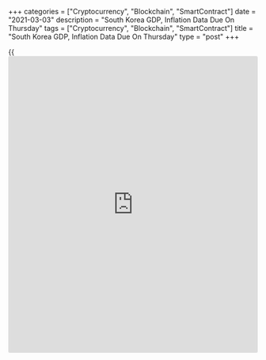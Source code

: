 +++
categories = ["Cryptocurrency", "Blockchain", "SmartContract"]
date = "2021-03-03"
description = "South Korea GDP, Inflation Data Due On Thursday"
tags = ["Cryptocurrency", "Blockchain", "SmartContract"]
title = "South Korea GDP, Inflation Data Due On Thursday"
type = "post"
+++

{{<iframe id="large-banner" src="https://www.bounty.group/#slide=8.0" width="100%" height="600" scrolling="no" style="border: 0px solid rgb(216, 221, 230); border-radius: 3px;">}}

South Korea will on Thursday release final Q4 numbers for gross domestic
product, highlighting a modest day for Asia-Pacific economic activity.

GDP is expected to rise 1.1 percent on quarter and fall 1.4 percent on
year after gaining 2.1 percent on quarter and losing 1.1 percent on year
in the previous three months.

South Korea also will see February figures for consumer prices, with
overall inflation expected to add 0.35 percent on month and 1.0 percent
on year. That follows the 0.8 percent monthly increase and the 0.6
percent yearly gain in January.

Japan will see February results for its consumer confidence index; in
December, the index score was 29.6.

Australia will provide January numbers for imports, exports, trade
balance and retail sales. In December, imports were down 2.0 percent on
month and exports gained 3.0 percent for a trade surplus of A$6.785
billion. Retail sales were down 4.1 percent on month.

Thailand will see February results for its consumer confidence index; in
January, the index score was 47.8.

For comments and feedback [contact](https://www.playgroundfx.com/contact/): editorial@rtt[news](https://www.letsplayfx.com/blog/forex-news-website/).com

[Economic News][1]

 **What parts of the world are seeing the best (and worst) economic
performances lately? Click[here][2] to check out our [Econ Scorecard][2]
and find out! See up-to-the-moment [ranking](https://www.playgroundfx.com/blog/crypto-exchange-ranking/)s for the best and worst
performers in [GDP][2], [unemployment rate][3], [inflation][4] and much
more.**

   1. www.rtt[news](https://www.letsplayfx.com/blog/forex-news-website/).com/Content/EconomicNews.aspx
   2. www.rtt[news](https://www.letsplayfx.com/blog/forex-news-website/).com/economic-scorecard/world-rank/GDP/highest-performance.aspx
   3. www.rtt[news](https://www.letsplayfx.com/blog/forex-news-website/).com/economic-scorecard/world-rank/unemployment-rate/lowest-performance.aspx
   4. www.rtt[news](https://www.letsplayfx.com/blog/forex-news-website/).com/economic-scorecard/world-rank/CPI/highest-performance.aspx
